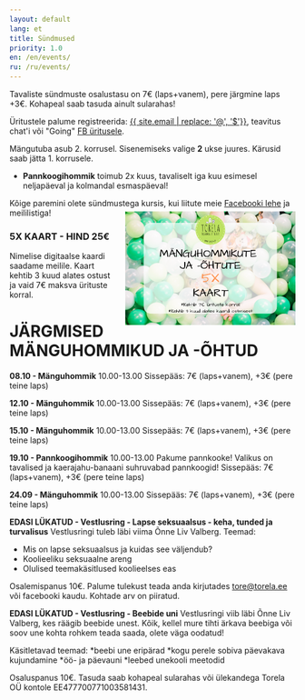 ```yaml
---
layout: default
lang: et
title: Sündmused
priority: 1.0
en: /en/events/
ru: /ru/events/
---
```


Tavaliste sündmuste osalustasu on 7€ (laps+vanem), pere järgmine laps +3€. Kohapeal saab tasuda ainult sularahas!

Üritustele palume registreerida: [{{ site.email | replace: '@', '$'}}](mailto), teavitus chat'i või "Going" [FB üritusele](https://www.facebook.com/pg/Torelamangutuba/events/).

Mängutuba asub 2. korrusel. Sisenemiseks valige **2** ukse juures. Kärusid saab jätta 1. korrusele.

 * **Pannkoogihommik** toimub 2x kuus, tavaliselt iga kuu esimesel neljapäeval ja kolmandal esmaspäeval!
 
Kõige paremini olete sündmustega kursis, kui liitute meie [Facebooki lehe](https://www.facebook.com/Torelamangutuba/events/) ja meililistiga! 

### 5X KAART - HIND 25€

<img alt="5x kaart" src="5x-kaart.png" height="200" style="float: right; margin-top: -5em; margin-left: 1em">

Nimelise digitaalse kaardi saadame meilile. Kaart kehtib 3 kuud alates ostust ja vaid 7€ maksva ürituste korral.


# JÄRGMISED MÄNGUHOMMIKUD JA -ÕHTUD


**08.10 - Mänguhommik**
10.00-13.00
Sissepääs: 7€ (laps+vanem), +3€ (pere teine laps)



**12.10 - Mänguhommik**
10.00-13.00
Sissepääs: 7€ (laps+vanem), +3€ (pere teine laps)



**15.10 - Mänguhommik**
10.00-13.00
Sissepääs: 7€ (laps+vanem), +3€ (pere teine laps)


**19.10 - Pannkoogihommik**
10.00-13.00
Pakume pannkooke! Valikus on tavalised ja kaerajahu-banaani suhruvabad pannkoogid! 
Sissepääs: 7€ (laps+vanem), +3€ (pere teine laps)


**24.09 - Mänguhommik**
10.00-13.00
Sissepääs: 7€ (laps+vanem), +3€ (pere teine laps)


**EDASI LÜKATUD - Vestlusring - Lapse seksuaalsus - keha, tunded ja turvalisus**
Vestlusringi tuleb läbi viima Õnne Liv Valberg.
Teemad:
- Mis on lapse seksuaalsus ja kuidas see väljendub?
- Koolieeliku seksuaalne areng
- Olulised teemakäsitlused koolieelses eas

Osalemispanus 10€. 
Palume tulekust teada anda kirjutades tore@torela.ee või facebooki kaudu. Kohtade arv on piiratud.


**EDASI LÜKATUD - Vestlusring - Beebide uni**
Vestlusringi viib läbi Õnne Liv Valberg, kes räägib beebide unest. 
Kõik, kellel mure tihti ärkava beebiga või soov une kohta rohkem teada saada, olete väga oodatud! 

Käsitletavad teemad: 
*beebi une eripärad
*kogu perele sobiva päevakava kujundamine
*öö- ja päevauni
*leebed unekooli meetodid

Osaluspanus 10€. Tasuda saab kohapeal sularahas või ülekandega Torela OÜ kontole EE477700771003581431.


